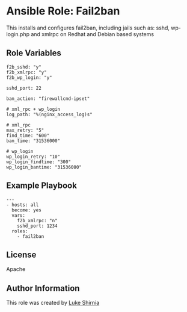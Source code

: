 Ansible Role: Fail2ban
=========

This installs and configures fail2ban, including jails such as: sshd, wp-login.php and xmlrpc on Redhat and Debian based systems


Role Variables
--------------

```
f2b_sshd: "y"
f2b_xmlrpc: "y"
f2b_wp_login: "y"

sshd_port: 22

ban_action: "firewallcmd-ipset"

# xml_rpc + wp_login
log_path: "%(nginx_access_log)s"

# xml_rpc
max_retry: "5"
find_time: "600"
ban_time: "31536000"

# wp_login
wp_login_retry: "10"
wp_login_findtime: "300"
wp_login_bantime: "31536000"
```

Example Playbook
----------------

```
---
- hosts: all
  become: yes
  vars:
    f2b_xmlrpc: "n"
    sshd_port: 1234
  roles:
    - fail2ban
```

License
-------

Apache

Author Information
------------------

This role was created by [Luke Shirnia](https://shirnia.com)
